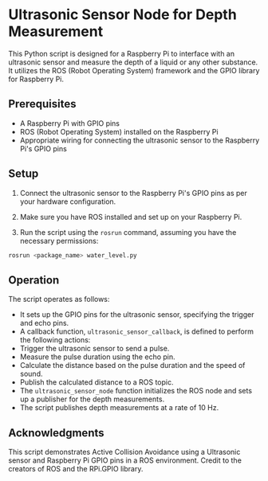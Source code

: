 # Ultrasonic Sensor Node for Depth Measurement

This Python script is designed for a Raspberry Pi to interface with an ultrasonic sensor and measure the depth of a liquid or any other substance. It utilizes the ROS (Robot Operating System) framework and the GPIO library for Raspberry Pi.

## Prerequisites

- A Raspberry Pi with GPIO pins
- ROS (Robot Operating System) installed on the Raspberry Pi
- Appropriate wiring for connecting the ultrasonic sensor to the Raspberry Pi's GPIO pins

## Setup

1. Connect the ultrasonic sensor to the Raspberry Pi's GPIO pins as per your hardware configuration.

2. Make sure you have ROS installed and set up on your Raspberry Pi.

3. Run the script using the `rosrun` command, assuming you have the necessary permissions:
```bash
rosrun <package_name> water_level.py
```


## Operation

The script operates as follows:

- It sets up the GPIO pins for the ultrasonic sensor, specifying the trigger and echo pins.
- A callback function, `ultrasonic_sensor_callback`, is defined to perform the following actions:
- Trigger the ultrasonic sensor to send a pulse.
- Measure the pulse duration using the echo pin.
- Calculate the distance based on the pulse duration and the speed of sound.
- Publish the calculated distance to a ROS topic.
- The `ultrasonic_sensor_node` function initializes the ROS node and sets up a publisher for the depth measurements.
- The script publishes depth measurements at a rate of 10 Hz.

## Acknowledgments
This script demonstrates Active Collision Avoidance using a Ultrasonic sensor and Raspberry Pi GPIO pins in a ROS environment. Credit to the creators of ROS and the RPi.GPIO library.
